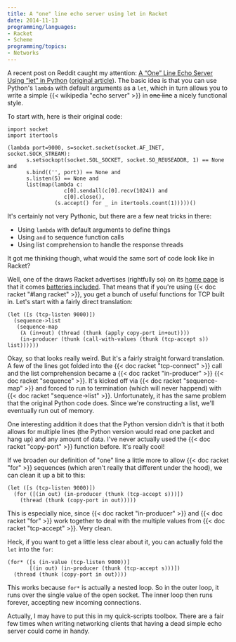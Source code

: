 ```yaml
---
title: A "one" line echo server using let in Racket
date: 2014-11-13
programming/languages:
- Racket
- Scheme
programming/topics:
- Networks
---
```

A recent post on Reddit caught my attention: <a href="https://www.reddit.com/r/Python/comments/2m6d4z/a_one_line_echo_server_using_let_in_python/">A “One” Line Echo Server Using “let” in Python</a> (<a href="http://sigusr2.net/one-line-echo-server-using-let-python.html">original article</a>). The basic idea is that you can use Python's `lambda` with default arguments as a `let`, which in turn allows you to write a simple {{< wikipedia "echo server" >}} in ~~one line~~ a nicely functional style.

<!--more-->

To start with, here is their original code:

```racket
import socket
import itertools

(lambda port=9000, s=socket.socket(socket.AF_INET, socket.SOCK_STREAM):
      s.setsockopt(socket.SOL_SOCKET, socket.SO_REUSEADDR, 1) == None and
      s.bind(('', port)) == None and
      s.listen(5) == None and
      list(map(lambda c:
                  c[0].sendall(c[0].recv(1024)) and
                  c[0].close(),
               (s.accept() for _ in itertools.count(1)))))()
```

It's certainly not very Pythonic, but there are a few neat tricks in there:


* Using `lambda` with default arguments to define things
* Using `and` to sequence function calls
* Using list comprehension to handle the response threads


It got me thinking though, what would the same sort of code look like in Racket?

Well, one of the draws Racket advertises (rightfully so) on its <a href="http://racket-lang.org">home page</a> is that it comes <a href="http://docs.racket-lang.org/">batteries included</a>. That means that if you're using {{< doc racket "#lang racket" >}}, you get a bunch of useful functions for TCP built in. Let's start with a fairly direct translation:

```racket
(let ([s (tcp-listen 9000)])
  (sequence->list
   (sequence-map
    (λ (in+out) (thread (thunk (apply copy-port in+out))))
    (in-producer (thunk (call-with-values (thunk (tcp-accept s)) list))))))
```

Okay, so that looks really weird. But it's a fairly straight forward translation. A few of the lines got folded into the {{< doc racket "tcp-connect" >}} call and the list comprehension became a {{< doc racket "in-producer" >}} {{< doc racket "sequence" >}}. It's kicked off via {{< doc racket "sequence-map" >}} and forced to run to termination (which will never happend) with {{< doc racket "sequence->list" >}}. Unfortunately, it has the same problem that the original Python code does. Since we're constructing a list, we'll eventually run out of memory.

One interesting addition it does that the Python version didn't is that it both allows for multiple lines (the Python version would read one packet and hang up) and any amount of data. I've never actually used the {{< doc racket "copy-port" >}} function before. It's really cool!

If we broaden our definition of "one" line a little more to allow {{< doc racket "for" >}} sequences (which aren't really that different under the hood), we can clean it up a bit to this:

```racket
(let ([s (tcp-listen 9000)])
  (for ([(in out) (in-producer (thunk (tcp-accept s)))])
    (thread (thunk (copy-port in out)))))
```

This is especially nice, since {{< doc racket "in-producer" >}} and {{< doc racket "for" >}} work together to deal with the multiple values from {{< doc racket "tcp-accept" >}}. Very clean.

Heck, if you want to get a little less clear about it, you can actually fold the `let` into the `for`:

```racket
(for* ([s (in-value (tcp-listen 9000))]
       [(in out) (in-producer (thunk (tcp-accept s)))])
  (thread (thunk (copy-port in out))))
```

This works because `for*` is actually a nested loop. So in the outer loop, it runs over the single value of the open socket. The inner loop then runs forever, accepting new incoming connections.

Actually, I may have to put this in my quick-scripts toolbox. There are a fair few times when writing networking clients that having a dead simple echo server could come in handy.
